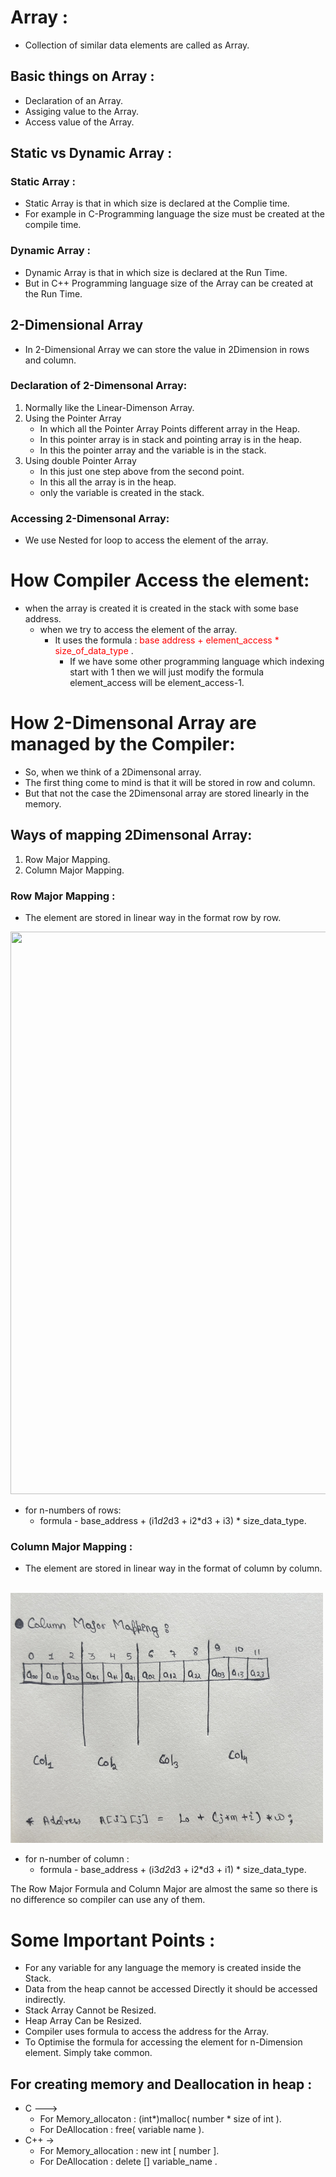 # Array :
+ Collection of similar data elements are called as Array.

## Basic things on Array :
+ Declaration of an Array.
+ Assiging value to the Array.
+ Access value of the Array.

## Static vs Dynamic Array :
### Static Array :
+ Static Array is that in which size is declared at the Complie time.
+ For example in C-Programming language the size must be created at the compile time.

### Dynamic Array :
+ Dynamic Array is that in which size is declared at the Run Time.
+ But in C++ Programming language size of the Array can be created at the Run Time.

## 2-Dimensional Array
+ In 2-Dimensional Array we can store the value in 2Dimension in rows and column.

### Declaration of 2-Dimensonal Array:
1. Normally like the Linear-Dimenson Array.
2. Using the Pointer Array
   * In which all the Pointer Array Points different array in the Heap.
   * In this pointer array is in stack and pointing array is in the heap.
   * In this the pointer array and the variable is in the stack.
3. Using double Pointer Array
   * In this just one step above from the second point.
   * In this all the array is in the heap.
   * only the variable is created in the stack.

### Accessing 2-Dimensonal Array:
* We use Nested for loop to access the element of the array.

# How Compiler Access the element:
* when the array is created it is created in the stack with some base address.
  * when we try to access the element of the array.
    * It uses the formula : <span style="color: red;"> base address + element_access * size_of_data_type </span>.
      * If we have some other programming language which indexing start with 1 then we will just modify the formula element_access will be element_access-1. 
      
# How 2-Dimensonal Array are managed by the Compiler:
+ So, when we think of a 2Dimensonal array.
+ The first thing come to mind is that it will be stored in row and column.
+ But that not the case the 2Dimensonal array are stored linearly in the memory.

## Ways of mapping 2Dimensonal Array:
1. Row Major Mapping.
2. Column Major Mapping.

### Row Major Mapping :
+ The element are stored in linear way in the format row by row.
<img src="https://github.com/abhi0ekka/DSA/blob/master/image-used/row_major.jpg" width="900" height="900">

+ for n-numbers of rows:
  + formula - base_address + (i1*d2*d3 + i2*d3 + i3) * size_data_type.
  

### Column Major Mapping :
+ The element are stored in linear way in the format of column by column.<br> <br>
<img src="https://github.com/abhi0ekka/DSA/blob/master/image-used/IMG_3455.jpg" width="500" height="400">

+ for n-number of column :
  + formula - base_address + (i3*d2*d3 + i2*d3 + i1) * size_data_type.

The Row Major Formula and Column Major are almost the same so there is no difference so compiler can use any of them.

# Some Important Points :
+ For any variable for any language the memory is created inside the Stack.
+ Data from the heap cannot be accessed Directly it should be accessed indirectly.
+ Stack Array Cannot be Resized.
+ Heap Array Can be Resized.
+ Compiler uses formula to access the address for the Array.
+ To Optimise the formula for accessing the element for n-Dimension element. Simply take common.

## For creating memory and Deallocation in heap :
+ C --->
  + For Memory_allocaton  :  (int*)malloc( number * size of int ).
  + For DeAllocation     :  free( variable name ).
+ C++ ->
  + For Memory_allocation :  new int [ number ].
  + For DeAllocation     :  delete [] variable_name .
